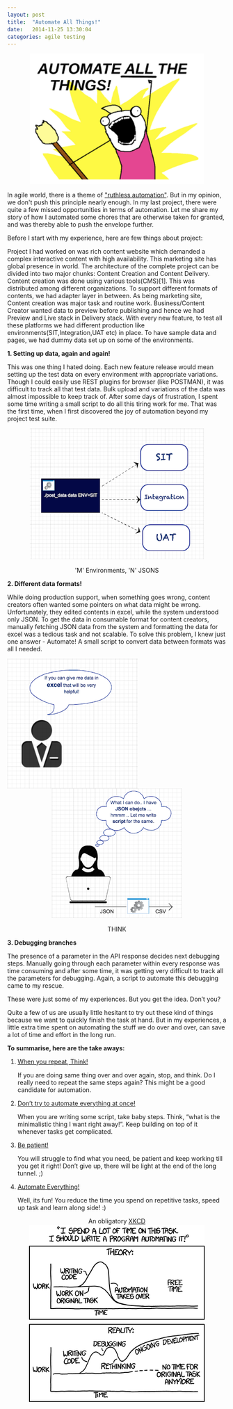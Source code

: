 ```yaml
---
layout: post
title:  "Automate All Things!"
date:   2014-11-25 13:30:04
categories: agile testing
---
```


<p align="middle">
    <img src="/assets/automate-all-the-things.png" alt="Automate All Things" width = "400">
</p>

In agile world, there is a theme of  <a href="https://www.google.co.in/webhp?sourceid=chrome-instant&ion=1&espv=2&ie=UTF-8#q=ruthless automation">"ruthless automation"</a>. But in my opinion, we don't push this principle nearly enough. In my last project, there were quite a few missed opportunities in terms of automation. Let me share my story of how I automated some chores that are otherwise taken for granted, and was thereby able to push the envelope further.

Before I start with my experience, here are few things about project:

Project I had worked on was rich content website which demanded a complex interactive content with high availability. This marketing site has global presence in world.
The architecture of the complete project can be divided into two major chunks: Content Creation and Content Delivery.
Content creation was done using various tools(CMS)[1]. This was distributed among different organizations.
To support different formats of contents, we had adapter layer in between.
As being marketing site, Content creation was major task and routine work.
Business/Content Creator wanted data to preview before publishing and hence we had Preview and Live stack in Delivery stack.
With every new feature, to test all these platforms we had different production like environments(SIT,Integration,UAT etc) in place.
To have sample data and pages, we had dummy data set up on some of the environments.

**1. Setting up data, again and again!**

This was one thing I hated doing.  Each new feature release would mean setting up the test data on every environment with appropriate variations. Though I could easily use REST plugins for browser (like POSTMAN), it was difficult to track all that test data. Bulk upload and variations of the data was almost impossible to keep track of.
After some days of frustration, I spent some time writing a small script to do all this tiring work for me. That was the first time, when I first discovered the joy of automation beyond my project test suite.

<p align="middle">
    <img src="/assets/post_to_diff_env.png" alt="Post to different environment" width = "400">
    <figcaption align="middle">'M' Environments, 'N' JSONS </figcaption>
</p>


**2. Different data formats!**

While doing production support, when something goes wrong, content creators often wanted some pointers on what data might be wrong. Unfortunately, they edited contents in excel, while the system understood only JSON. To get the data in consumable format for content creators, manually fetching JSON data from the system and formatting the data for excel was a tedious task and not scalable. To solve this problem, I knew just one answer - Automate! A small script to convert data between formats was all I needed.


<p align = "middle">
        <img src="/assets/content_creator.png" alt="Business/Content Creator" width="300" style="float: left">
	    <img src="/assets/support_people.png" alt="Support People" width="300">
	    <figcaption align="middle">THINK </figcaption>
</p>


**3. Debugging branches**

The presence of a parameter in the API response decides next debugging steps. Manually going through each parameter within every response was time consuming and after some time, it was getting very difficult to track all the parameters for debugging. Again, a script to automate this debugging came to my rescue.

These were just some of my experiences. But you get the idea. Don’t you?

Quite a few of us are usually little hesitant to try out these kind of things because we want to quickly finish the task at hand. But in my experiences, a little extra time spent on automating the stuff we do over and over, can save a lot of time and effort in the long run.

**To summarise, here are the take aways:**

1. <u> When you repeat, Think! </u>

    If you are doing same thing over and over again, stop, and think. Do I really need to repeat the same steps again? This might be a good candidate for automation.

2. <u>Don’t try to automate everything at once!</u>

    When you are writing some script, take baby steps. Think, “what is the minimalistic thing I want right away!”. Keep building on top of it whenever tasks get complicated.

3. <u> Be patient! </u>

     You will struggle to find what you need, be patient and keep working till you get it right! Don’t give up, there will be light at the end of the long tunnel. ;)

4. <u> Automate Everything! </u>

    Well, its fun! You reduce the time you spend on repetitive tasks, speed up task and learn along side! :)

<p align="middle">
    An obligatory <a href="http://xkcd.com/1319">XKCD</a>
    <br/>
    <img src="/assets/automation.png" alt ="XKCD">
</p>


